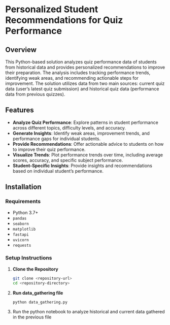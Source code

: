 # Personalized Student Recommendations for Quiz Performance

## Overview
This Python-based solution analyzes quiz performance data of students from historical data and provides personalized recommendations to improve their preparation. The analysis includes tracking performance trends, identifying weak areas, and recommending actionable steps for improvement. The solution utilizes data from two main sources: current quiz data (user’s latest quiz submission) and historical quiz data (performance data from previous quizzes).

## Features
- **Analyze Quiz Performance**: Explore patterns in student performance across different topics, difficulty levels, and accuracy.
- **Generate Insights**: Identify weak areas, improvement trends, and performance gaps for individual students.
- **Provide Recommendations**: Offer actionable advice to students on how to improve their quiz performance.
- **Visualize Trends**: Plot performance trends over time, including average scores, accuracy, and specific subject performance.
- **Student-Specific Insights**: Provide insights and recommendations based on individual student’s performance.

## Installation

### Requirements
- Python 3.7+
- `pandas`
- `seaborn`
- `matplotlib`
- `fastapi`
- `uvicorn`
- `requests`

### Setup Instructions
1. **Clone the Repository**
   ```bash
   git clone <repository-url>
   cd <repository-directory>

2. **Run data_gathering file**
   ```bash
   python data_gathering.py

3. Run the python notebook to analyze historical and current data gathered in the previous file

